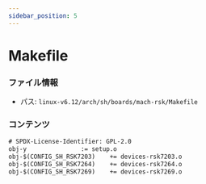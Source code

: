 ```yaml
---
sidebar_position: 5
---
```

# Makefile

### ファイル情報

- パス: `linux-v6.12/arch/sh/boards/mach-rsk/Makefile`

### コンテンツ

```txt
# SPDX-License-Identifier: GPL-2.0
obj-y				:= setup.o
obj-$(CONFIG_SH_RSK7203)	+= devices-rsk7203.o
obj-$(CONFIG_SH_RSK7264)	+= devices-rsk7264.o
obj-$(CONFIG_SH_RSK7269)	+= devices-rsk7269.o

```
